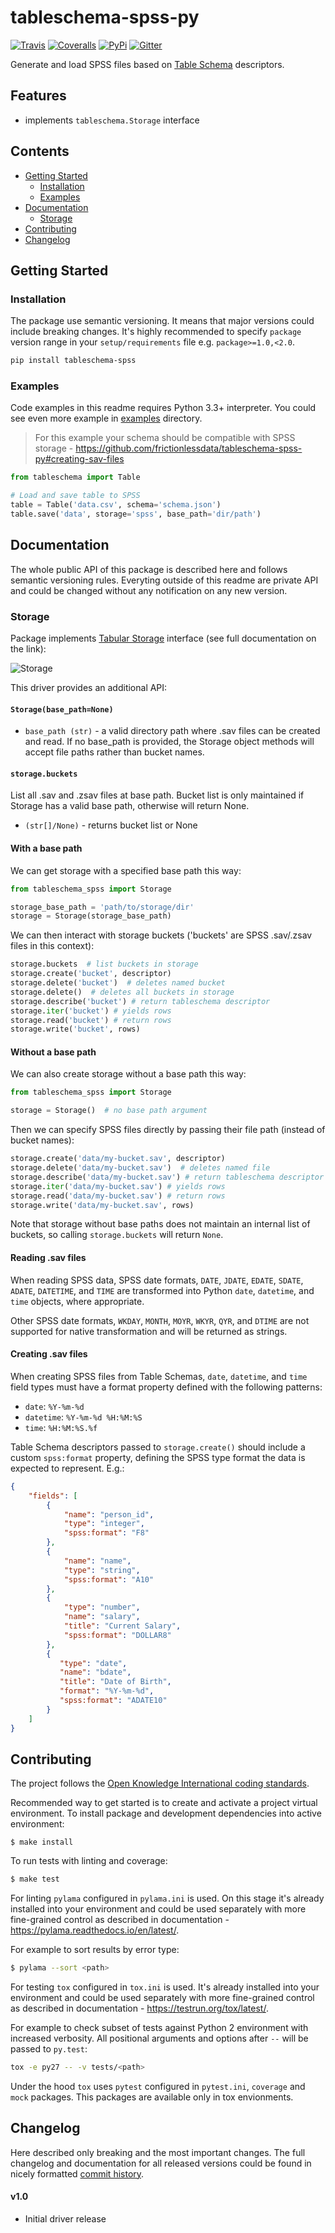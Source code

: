 # tableschema-spss-py

[![Travis](https://img.shields.io/travis/frictionlessdata/tableschema-spss-py/master.svg)](https://travis-ci.org/frictionlessdata/tableschema-spss-py)
[![Coveralls](http://img.shields.io/coveralls/frictionlessdata/tableschema-spss-py/master.svg)](https://coveralls.io/r/frictionlessdata/tableschema-spss-py?branch=master)
[![PyPi](https://img.shields.io/pypi/v/tableschema-spss.svg)](https://pypi.python.org/pypi/tableschema-spss)
[![Gitter](https://img.shields.io/gitter/room/frictionlessdata/chat.svg)](https://gitter.im/frictionlessdata/chat)

Generate and load SPSS files based on [Table Schema](http://specs.frictionlessdata.io/table-schema/) descriptors.

## Features

- implements `tableschema.Storage` interface

## Contents

<!--TOC-->

  - [Getting Started](#getting-started)
    - [Installation](#installation)
    - [Examples](#examples)
  - [Documentation](#documentation)
    - [Storage](#storage)
  - [Contributing](#contributing)
  - [Changelog](#changelog)

<!--TOC-->

## Getting Started

### Installation

The package use semantic versioning. It means that major versions  could include breaking changes. It's highly recommended to specify `package` version range in your `setup/requirements` file e.g. `package>=1.0,<2.0`.

```bash
pip install tableschema-spss
```

### Examples

Code examples in this readme requires Python 3.3+ interpreter. You could see even more example in [examples](https://github.com/frictionlessdata/tableschema-spss-py/tree/master/examples) directory.

> For this example your schema should be compatible with SPSS storage - https://github.com/frictionlessdata/tableschema-spss-py#creating-sav-files

```python
from tableschema import Table

# Load and save table to SPSS
table = Table('data.csv', schema='schema.json')
table.save('data', storage='spss', base_path='dir/path')
```

## Documentation

The whole public API of this package is described here and follows semantic versioning rules. Everyting outside of this readme are private API and could be changed without any notification on any new version.

### Storage

Package implements [Tabular Storage](https://github.com/frictionlessdata/tableschema-py#storage) interface (see full documentation on the link):

![Storage](https://i.imgur.com/RQgrxqp.png)

This driver provides an additional API:

#### `Storage(base_path=None)`

- `base_path (str)` - a valid directory path where .sav files can be created and read. If no base_path is provided, the Storage object methods will accept file paths rather than bucket names.

#### `storage.buckets`

List all .sav and .zsav files at base path. Bucket list is only maintained if Storage has a valid base path, otherwise will return None.

- `(str[]/None)` - returns bucket list or None

#### With a base path

We can get storage with a specified base path this way:

```python
from tableschema_spss import Storage

storage_base_path = 'path/to/storage/dir'
storage = Storage(storage_base_path)
```

We can then interact with storage buckets ('buckets' are SPSS .sav/.zsav files in this context):

```python
storage.buckets  # list buckets in storage
storage.create('bucket', descriptor)
storage.delete('bucket')  # deletes named bucket
storage.delete()  # deletes all buckets in storage
storage.describe('bucket') # return tableschema descriptor
storage.iter('bucket') # yields rows
storage.read('bucket') # return rows
storage.write('bucket', rows)
```

#### Without a base path

We can also create storage without a base path this way:

```python
from tableschema_spss import Storage

storage = Storage()  # no base path argument
```

Then we can specify SPSS files directly by passing their file path (instead of bucket names):

```python
storage.create('data/my-bucket.sav', descriptor)
storage.delete('data/my-bucket.sav')  # deletes named file
storage.describe('data/my-bucket.sav') # return tableschema descriptor
storage.iter('data/my-bucket.sav') # yields rows
storage.read('data/my-bucket.sav') # return rows
storage.write('data/my-bucket.sav', rows)
```

Note that storage without base paths does not maintain an internal list of buckets, so calling `storage.buckets` will return `None`.

#### Reading .sav files

When reading SPSS data, SPSS date formats, `DATE`, `JDATE`, `EDATE`, `SDATE`, `ADATE`, `DATETIME`, and `TIME` are transformed into Python `date`, `datetime`, and `time` objects, where appropriate.

Other SPSS date formats, `WKDAY`, `MONTH`, `MOYR`, `WKYR`, `QYR`, and `DTIME` are not supported for native transformation and will be returned as strings.

#### Creating .sav files

When creating SPSS files from Table Schemas, `date`, `datetime`, and `time` field types must have a format property defined with the following patterns:

- `date`: `%Y-%m-%d`
- `datetime`: `%Y-%m-%d %H:%M:%S`
- `time`: `%H:%M:%S.%f`

Table Schema descriptors passed to `storage.create()` should include a custom `spss:format` property, defining the SPSS type format the data is expected to represent. E.g.:

```json
{
    "fields": [
        {
            "name": "person_id",
            "type": "integer",
            "spss:format": "F8"
        },
        {
            "name": "name",
            "type": "string",
            "spss:format": "A10"
        },
        {
            "type": "number",
            "name": "salary",
            "title": "Current Salary",
            "spss:format": "DOLLAR8"
        },
        {
           "type": "date",
           "name": "bdate",
           "title": "Date of Birth",
           "format": "%Y-%m-%d",
           "spss:format": "ADATE10"
        }
    ]
}
```

## Contributing

The project follows the [Open Knowledge International coding standards](https://github.com/okfn/coding-standards).

Recommended way to get started is to create and activate a project virtual environment.
To install package and development dependencies into active environment:

```
$ make install
```

To run tests with linting and coverage:

```bash
$ make test
```

For linting `pylama` configured in `pylama.ini` is used. On this stage it's already
installed into your environment and could be used separately with more fine-grained control
as described in documentation - https://pylama.readthedocs.io/en/latest/.

For example to sort results by error type:

```bash
$ pylama --sort <path>
```

For testing `tox` configured in `tox.ini` is used.
It's already installed into your environment and could be used separately with more fine-grained control as described in documentation - https://testrun.org/tox/latest/.

For example to check subset of tests against Python 2 environment with increased verbosity.
All positional arguments and options after `--` will be passed to `py.test`:

```bash
tox -e py27 -- -v tests/<path>
```

Under the hood `tox` uses `pytest` configured in `pytest.ini`, `coverage`
and `mock` packages. This packages are available only in tox envionments.

## Changelog

Here described only breaking and the most important changes. The full changelog and documentation for all released versions could be found in nicely formatted [commit history](https://github.com/frictionlessdata/tableschema-spss-py/commits/master).

#### v1.0

- Initial driver release
